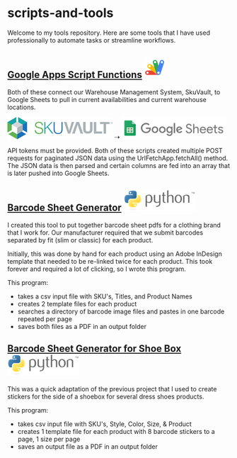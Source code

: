 # scripts-and-tools

Welcome to my tools repository. Here are some tools that I have used professionally to automate tasks or streamline workflows.

## [Google Apps Script Functions](https://github.com/mhelltt/tools/tree/main/google-apps-script) ![google apps script logo](https://github.com/mhelltt/scripts-and-tools/blob/main/images/gapps-script-logo.png)
Both of these connect our Warehouse Management System, SkuVault, to Google Sheets to pull in current availabilities and current warehouse locations.

![skuvault logo](https://github.com/mhelltt/scripts-and-tools/blob/main/images/skuvault-logo.png) ⇢ ![google sheets logo](https://github.com/mhelltt/scripts-and-tools/blob/main/images/google-sheets-logo.png)

API tokens must be provided. Both of these scripts created multiple POST requests for paginated JSON data using the UrlFetchApp.fetchAll() method. The JSON data is then parsed and certain columns are fed into an array that is later pushed into Google Sheets.

## [Barcode Sheet Generator](https://github.com/mhelltt/tools/tree/main/barcodes) ![python](https://github.com/mhelltt/scripts-and-tools/blob/main/images/python-logo.png)
I created this tool to put together barcode sheet pdfs for a clothing brand that I work for. Our manufacturer required that we submit barcodes separated by fit (slim or classic) for each product.

Initially, this was done by hand for each product using an Adobe InDesign template that needed to be re-linked twice for each product. This took forever and required a lot of clicking, so I wrote this program.

This program:  
* takes a csv input file with SKU's, Titles, and Product Names
* creates 2 template files for each product
* searches a directory of barcode image files and pastes in one barcode repeated per page
* saves both files as a PDF in an output folder

## [Barcode Sheet Generator for Shoe Box](https://github.com/mhelltt/tools/tree/main/barcodes-shoes) ![python](https://github.com/mhelltt/scripts-and-tools/blob/main/images/python-logo.png)
This was a quick adaptation of the previous project that I used to create stickers for the side of a shoebox for several dress shoes products.

This program:
* takes csv input file with SKU's, Style, Color, Size, & Product
* creates 1 template file for each product with 8 barcode stickers to a page, 1 size per page
* saves an output file as a PDF in an output folder
